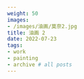 ```yaml
---
weight: 50
images:
- /images/油画/莫奈2.jpg
title: 油画 2
date: 2022-07-23
tags:
- work
- painting
- archive # all posts
---
```

